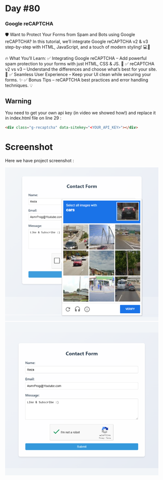 # Day #80

### Google reCAPTCHA
🛡️ Want to Protect Your Forms from Spam and Bots using Google reCAPTCHA? In this tutorial, we’ll integrate Google reCAPTCHA v2 & v3 step-by-step with HTML, JavaScript, and a touch of modern styling! 💻🤖

🔥 What You’ll Learn:
✅ Integrating Google reCAPTCHA – Add powerful spam protection to your forms with just HTML, CSS & JS. 🔐
✅ reCAPTCHA v2 vs v3 – Understand the differences and choose what’s best for your site. 🧠
✅ Seamless User Experience – Keep your UI clean while securing your forms. ✨
✅ Bonus Tips – reCAPTCHA best practices and error handling techniques. 💡

## Warning
You need to get your own api key (in video we showed how!) and replace it in index.html file on line 29 :

```html
<div class="g-recaptcha" data-sitekey="<YOUR_API_KEY>"></div>
```

# Screenshot
Here we have project screenshot :

![screenshot-1](screenshot-1.png)
![screenshot-2](screenshot-2.png)